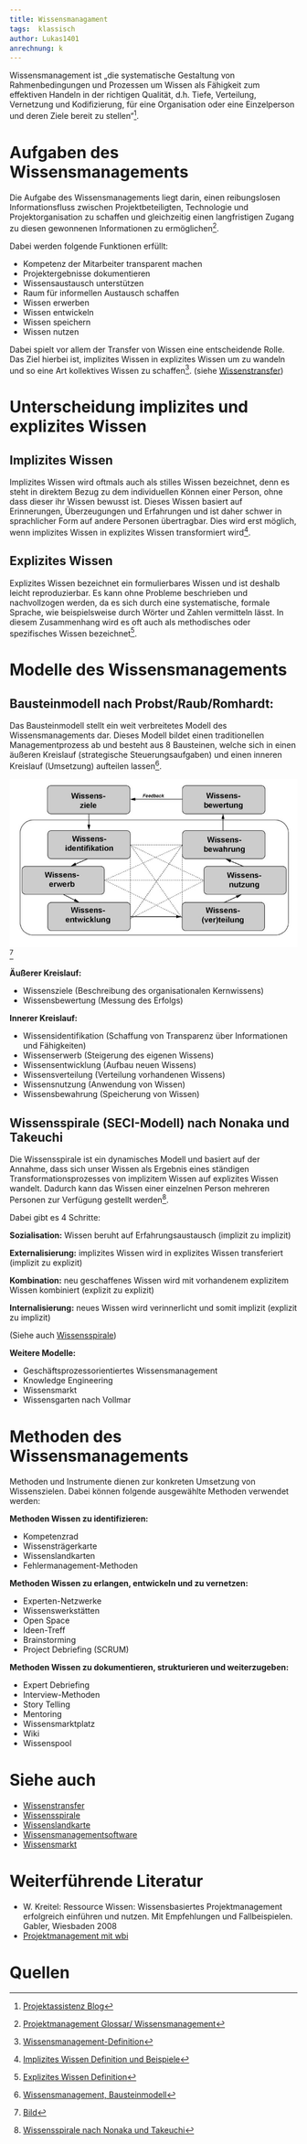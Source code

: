 ```yaml
---
title: Wissensmanagament
tags:  klassisch
author: Lukas1401
anrechnung: k
---
```

Wissensmanagement ist „die systematische Gestaltung von Rahmenbedingungen und Prozessen um Wissen als Fähigkeit zum effektiven Handeln in der richtigen Qualität, d.h. Tiefe, Verteilung, Vernetzung und Kodifizierung, für eine Organisation oder eine Einzelperson und deren Ziele bereit zu stellen“[^1]. 

# Aufgaben des Wissensmanagements 
Die Aufgabe des Wissensmanagements liegt darin, einen reibungslosen Informationsfluss zwischen Projektbeteiligten, Technologie und Projektorganisation zu schaffen und gleichzeitig einen langfristigen Zugang zu diesen gewonnenen Informationen zu ermöglichen[^2]. 

Dabei werden folgende Funktionen erfüllt: 

* Kompetenz der Mitarbeiter transparent machen
*	Projektergebnisse dokumentieren
*	Wissensaustausch unterstützen
*	Raum für informellen Austausch schaffen
*	Wissen erwerben
*	Wissen entwickeln
*	Wissen speichern
*	Wissen nutzen

Dabei spielt vor allem der Transfer von Wissen eine entscheidende Rolle. Das Ziel hierbei ist, implizites Wissen in explizites Wissen um zu wandeln und so eine Art kollektives Wissen zu schaffen[^3].  (siehe [Wissenstransfer](Wissenstransfer.md))

# Unterscheidung implizites und explizites Wissen

## Implizites Wissen

Implizites Wissen wird oftmals auch als stilles Wissen bezeichnet, denn es steht in direktem Bezug zu dem individuellen Können einer Person, ohne dass dieser ihr Wissen bewusst ist. Dieses Wissen basiert auf Erinnerungen, Überzeugungen und Erfahrungen und ist daher schwer in sprachlicher Form auf andere Personen übertragbar. Dies wird erst möglich, wenn implizites Wissen in explizites Wissen transformiert wird[^4].

## Explizites Wissen

Explizites Wissen bezeichnet ein formulierbares Wissen und ist deshalb leicht reproduzierbar. Es kann ohne Probleme beschrieben und nachvollzogen werden, da es sich durch eine systematische, formale Sprache, wie beispielsweise durch Wörter und Zahlen vermitteln lässt. In diesem Zusammenhang wird es oft auch als methodisches oder spezifisches Wissen bezeichnet[^5]. 

# Modelle des Wissensmanagements

## Bausteinmodell nach Probst/Raub/Romhardt:

Das Bausteinmodell stellt ein weit verbreitetes Modell des Wissensmanagements dar. Dieses Modell bildet einen traditionellen Managementprozess ab und besteht aus 8 Bausteinen, welche sich in einen äußeren Kreislauf (strategische Steuerungsaufgaben) und einen inneren Kreislauf (Umsetzung) aufteilen lassen[^6]. 


![Bausteinmodell](Wissensmanagament/Wissensmanagement.jpg) [^7]

**Äußerer Kreislauf:** 

* Wissensziele (Beschreibung des organisationalen Kernwissens)
* Wissensbewertung (Messung des Erfolgs)

**Innerer Kreislauf:** 

*	Wissensidentifikation (Schaffung von Transparenz über Informationen und Fähigkeiten)
*	Wissenserwerb (Steigerung des eigenen Wissens)
*	Wissensentwicklung (Aufbau neuen Wissens)
*	Wissensverteilung (Verteilung vorhandenen Wissens)
*	Wissensnutzung (Anwendung von Wissen) 
*	Wissensbewahrung (Speicherung von Wissen)

## Wissensspirale (SECI-Modell) nach Nonaka und Takeuchi

Die Wissensspirale ist ein dynamisches Modell und basiert auf der Annahme, dass sich unser Wissen als Ergebnis eines ständigen Transformationsprozesses von implizitem Wissen auf explizites Wissen wandelt. Dadurch kann das Wissen einer einzelnen Person mehreren Personen zur Verfügung gestellt werden[^8].   

Dabei gibt es 4 Schritte: 

**Sozialisation:** Wissen beruht auf Erfahrungsaustausch (implizit zu implizit)

**Externalisierung:** implizites Wissen wird in explizites Wissen transferiert (implizit zu explizit)

**Kombination:** neu geschaffenes Wissen wird mit vorhandenem explizitem Wissen kombiniert (explizit zu explizit)

**Internalisierung:** neues Wissen wird verinnerlicht und somit implizit (explizit zu implizit)

(Siehe auch [Wissensspirale](Wissensspirale.md))

**Weitere Modelle:**

* Geschäftsprozessorientiertes Wissensmanagement
*	Knowledge Engineering
*	Wissensmarkt
*	Wissensgarten nach Vollmar

# Methoden des Wissensmanagements

Methoden und Instrumente dienen zur konkreten Umsetzung von Wissenszielen. Dabei können folgende ausgewählte Methoden verwendet werden:

**Methoden Wissen zu identifizieren:**

*	Kompetenzrad
*	Wissensträgerkarte
*	Wissenslandkarten
*	Fehlermanagement-Methoden

**Methoden Wissen zu erlangen, entwickeln und zu vernetzen:**

*	Experten-Netzwerke
*	Wissenswerkstätten
*	Open Space
*	Ideen-Treff
*	Brainstorming 
*	Project Debriefing (SCRUM)

**Methoden Wissen zu dokumentieren, strukturieren und weiterzugeben:**

* Expert Debriefing 
*	Interview-Methoden
*	Story Telling 
*	Mentoring 
*	Wissensmarktplatz
*	Wiki
*	Wissenspool


# Siehe auch
* [Wissenstransfer](Wissenstransfer.md)
* [Wissensspirale](Wissensspirale.md)
* [Wissenslandkarte](Wissenslandskarte.md)
* [Wissensmanagementsoftware](Wissensmanagementsoftware.md)
* [Wissensmarkt](Wissensmrkt.md)

# Weiterführende Literatur

* W. Kreitel: Ressource Wissen: Wissensbasiertes Projektmanagement erfolgreich einführen und nutzen. Mit Empfehlungen und Fallbeispielen. Gabler, Wiesbaden 2008
* [Projektmanagement mit wbi](https://www.wbi-wissensmanagement.com/wissensmanagement-in-projekten/)

# Quellen

[^1]: [Projektassistenz Blog](https://www.projektassistenz-blog.de/ich-weiss-dass-ich-nichts-weiss-wissensmanagement-und-projektmanagement-2020/)
[^2]: [Projektmanagement Glossar/ Wissensmanagement](https://www.inloox.de/projektmanagement-glossar/wissensmanagement/)
[^3]: [Wissensmanagement-Definition](https://www.capterra.com.de/blog/1957/wissensmanagement-definition-und-wissensmanagement-methodenx)
[^4]: [Implizites Wissen Definition und Beispiele](https://www.wcg.de/glossar/implizites-wissen/)
[^5]: [Explizites Wissen Definition](https://www.wcg.de/glossar/explizites-wissen/)
[^6]: [Wissensmanagement, Bausteinmodell](https://www.enzyklopaedie-der-wirtschaftsinformatik.de/lexikon/daten-wissen/Wissensmanagement/Wissensmanagement--Modelle-des/Wissensmanagement--Bausteinmodell-des-)
[^7]: [Bild](https://www.enzyklopaedie-der-wirtschaftsinformatik.de/wi-enzyklopaedie/Members/bick/copy_of_Bausteinmodell.jpg/image_large)
[^8]: [Wissensspirale nach Nonaka und Takeuchi](https://www.qmbase.com/die-organisation-des-wissens-seci/)
